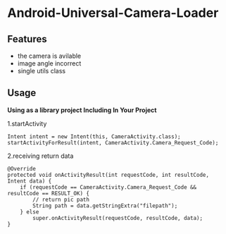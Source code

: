 
# Android-Universal-Camera-Loader #

## Features ##

- the camera is avilable
- image angle incorrect
- single utils class


## Usage ##

**Using as a library project Including In Your Project**

1.startActivity
``` android 
Intent intent = new Intent(this, CameraActivity.class);
startActivityForResult(intent, CameraActivity.Camera_Request_Code);
```

2.receiving return data
``` android
@Override
protected void onActivityResult(int requestCode, int resultCode, Intent data) {
    if (requestCode == CameraActivity.Camera_Request_Code && resultCode == RESULT_OK) {
        // return pic path
        String path = data.getStringExtra("filepath");
    } else
        super.onActivityResult(requestCode, resultCode, data);
}
```